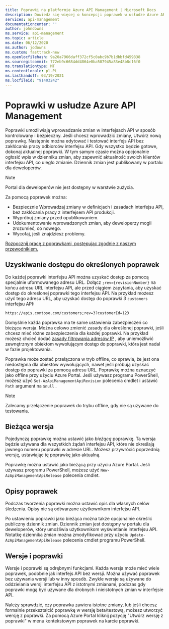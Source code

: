 ```yaml
---
title: Poprawki na platformie Azure API Management | Microsoft Docs
description: Dowiedz się więcej o koncepcji poprawek w usłudze Azure API Management.
services: api-management
documentationcenter: ''
author: johndowns
ms.service: api-management
ms.topic: article
ms.date: 06/12/2020
ms.author: jodowns
ms.custom: fasttrack-new
ms.openlocfilehash: 9a20a7966daff372cf5c0abc9b7b1dbbfd459838
ms.sourcegitcommit: 772eb9c6684dd4864e0ba507945a83e48b8c16f0
ms.translationtype: MT
ms.contentlocale: pl-PL
ms.lasthandoff: 03/19/2021
ms.locfileid: "91403242"
---
```

# <a name="revisions-in-azure-api-management"></a>Poprawki w usłudze Azure API Management

Poprawki umożliwiają wprowadzanie zmian w interfejsach API w sposób kontrolowany i bezpieczny. Jeśli chcesz wprowadzić zmiany, Utwórz nową poprawkę. Następnie można edytować i testować interfejs API bez zakłócania pracy odbiorców interfejsu API. Gdy wszystko będzie gotowe, dokonaj aktualnej poprawki. W tym samym czasie można opcjonalnie ogłosić wpis w dzienniku zmian, aby zapewnić aktualność swoich klientów interfejsu API, co uległo zmianie. Dziennik zmian jest publikowany w portalu dla deweloperów.

> [!NOTE]
> Portal dla deweloperów nie jest dostępny w warstwie zużycia.

Za pomocą poprawek można:

- Bezpiecznie Wprowadzaj zmiany w definicjach i zasadach interfejsu API, bez zakłócania pracy z interfejsem API produkcji.
- Wypróbuj zmiany przed opublikowaniem.
- Udokumentowanie wprowadzonych zmian, aby deweloperzy mogli zrozumieć, co nowego.
- Wycofaj, jeśli znajdziesz problemy.

[Rozpocznij pracę z poprawkami, postępując zgodnie z naszym przewodnikiem.](./api-management-get-started-revise-api.md)

## <a name="accessing-specific-revisions"></a>Uzyskiwanie dostępu do określonych poprawek

Do każdej poprawki interfejsu API można uzyskać dostęp za pomocą specjalnie uformowanego adresu URL. Dołącz `;rev={revisionNumber}` na końcu adresu URL interfejsu API, ale przed ciągiem zapytania, aby uzyskać dostęp do określonej poprawki tego interfejsu API. Na przykład możesz użyć tego adresu URL, aby uzyskać dostęp do poprawki 3 `customers` interfejsu API:

`https://apis.contoso.com/customers;rev=3?customerId=123`

Domyślnie każda poprawka ma te same ustawienia zabezpieczeń co bieżąca wersja. Można celowo zmienić zasady dla określonej poprawki, jeśli chcesz mieć różne zabezpieczenia dla każdej poprawki. Na przykład możesz chcieć dodać [zasady filtrowania adresów IP](./api-management-access-restriction-policies.md#RestrictCallerIPs) , aby uniemożliwić zewnętrznym obiektom wywołującym dostęp do poprawki, która jest nadal w fazie projektowania.

Poprawka może zostać przełączona w tryb offline, co sprawia, że jest ona niedostępna dla obiektów wywołujących, nawet jeśli próbują uzyskać dostęp do poprawki za pomocą adresu URL. Poprawkę można oznaczyć jako offline przy użyciu Azure Portal. Jeśli używasz programu PowerShell, możesz użyć `Set-AzApiManagementApiRevision` polecenia cmdlet i ustawić `Path` argument na `$null` .

> [!NOTE]
> Zalecamy przełączenie poprawek do trybu offline, gdy nie są używane do testowania.

## <a name="current-revision"></a>Bieżąca wersja

Pojedynczą poprawkę można ustawić jako *bieżącą* poprawkę. Ta wersja będzie używana dla wszystkich żądań interfejsu API, które nie określają jawnego numeru poprawki w adresie URL. Możesz przywrócić poprzednią wersję, ustawiając tę poprawkę jako aktualną.

Poprawkę można ustawić jako bieżącą przy użyciu Azure Portal. Jeśli używasz programu PowerShell, możesz użyć `New-AzApiManagementApiRelease` polecenia cmdlet.

## <a name="revision-descriptions"></a>Opisy poprawek

Podczas tworzenia poprawki można ustawić opis dla własnych celów śledzenia. Opisy nie są odtwarzane użytkownikom interfejsu API.

Po ustawieniu poprawki jako bieżąca można także opcjonalnie określić publiczny dziennik zmian. Dziennik zmian jest dostępny w portalu dla deweloperów, który umożliwia użytkownikom wyświetlanie interfejsu API. Notatkę dziennika zmian można zmodyfikować przy użyciu `Update-AzApiManagementApiRelease` polecenia cmdlet programu PowerShell.

## <a name="versions-and-revisions"></a>Wersje i poprawki

Wersje i poprawki są odrębnymi funkcjami. Każda wersja może mieć wiele poprawek, podobnie jak interfejs API bez wersji. Można używać poprawek bez używania wersji lub w inny sposób. Zwykle wersje są używane do oddzielania wersji interfejsu API z istotnymi zmianami, podczas gdy poprawki mogą być używane dla drobnych i nieistotnych zmian w interfejsie API.

Należy sprawdzić, czy poprawka zawiera istotne zmiany, lub jeśli chcesz formalnie przekształcić poprawkę w wersję beta/testową, możesz utworzyć wersję z poprawki. Za pomocą Azure Portal kliknij pozycję "Utwórz wersję z poprawki" w menu kontekstowym poprawek na karcie poprawki.
